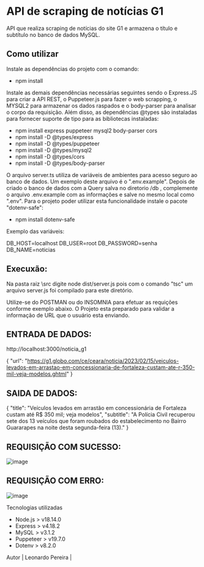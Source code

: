 # API de scraping de notícias G1

API que realiza scraping de notícias do site G1 e armazena o título e subtítulo no banco de dados MySQL.

## Como utilizar

Instale as dependências do projeto com o comando:

 - npm install

Instale as demais dependências necessárias seguintes sendo o Express.JS para criar a API REST, o Puppeteer.js para fazer o web scrapping, o MYSQL2 para armazenar os dados raspados e o body-parser para analisar o corpo da requisição. Além disso, as dependências @types são instaladas para fornecer suporte de tipo para as bibliotecas instaladas:

- npm install express puppeteer mysql2 body-parser cors
- npm install -D @types/express 
- npm install -D @types/puppeteer 
- npm install -D @types/mysql2 
- npm install -D @types/cors 
- npm install -D @types/body-parser

O arquivo server.ts utiliza de variáveis de ambientes para acesso seguro ao banco de dados.
Um exemplo deste arquivo é o ".env.example". Depois de criado o banco de dados com a Query salva no diretorio /db , complemente o arquivo .env.example com as informações e salve no mesmo local como ".env".
Para o projeto poder utilizar esta funcionalidade instale o pacote "dotenv-safe":

- npm install dotenv-safe

Exemplo das variáveis:

DB_HOST=localhost
DB_USER=root
DB_PASSWORD=senha
DB_NAME=noticias

## Execuxão:

Na pasta raiz \src digite node dist/server.js pois com o comando "tsc" um arquivo server.js foi compilado para este diretório.

Utilize-se do POSTMAN ou do INSOMNIA para efetuar as requições conforme exemplo abaixo. O Projeto esta preparado para validar a informação de URL que o usuário esta enviando.

## ENTRADA DE DADOS:

http://localhost:3000/noticia_g1

{
  "url": "https://g1.globo.com/ce/ceara/noticia/2023/02/15/veiculos-levados-em-arrastao-em-concessionaria-de-fortaleza-custam-ate-r-350-mil-veja-modelos.ghtml"
}

## SAIDA DE DADOS:

{
    "title": "Veículos levados em arrastão em concessionária de Fortaleza custam até R$ 350 mil; veja modelos",
    "subtitle": "A Polícia Civil recuperou sete dos 13 veículos que foram roubados do estabelecimento no Bairro Guararapes na noite desta segunda-feira (13)."
}

## REQUISIÇÃO COM SUCESSO: 

![image](https://user-images.githubusercontent.com/30580018/218987571-5718502a-b08a-4bba-89a6-05d2fd19cbe1.png)

## REQUISIÇÃO COM ERRO:

![image](https://user-images.githubusercontent.com/30580018/218988685-005cee27-5dba-4076-ba3d-5a30b5ab2bf4.png)


Tecnologias utilizadas
- Node.js > v18.14.0
- Express > v4.18.2
- MySQL > v3.1.2
- Puppeteer > v19.7.0
- Dotenv > v8.2.0

Autor
| Leonardo Pereira | 





